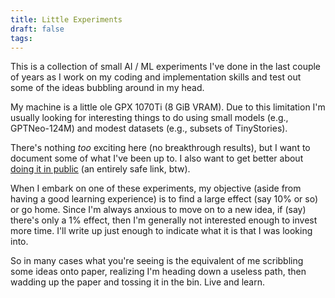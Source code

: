 ```yaml
---
title: Little Experiments
draft: false
tags:
---
```

This is a collection of small AI / ML experiments I've done in the last couple of years as I work on my coding and implementation skills and test out some of the ideas bubbling around in my head.

My machine is a little ole GPX 1070Ti (8 GiB VRAM). Due to this limitation I'm usually looking for interesting things to do using small models (e.g., GPTNeo-124M) and modest datasets (e.g., subsets of TinyStories).

There's nothing *too* exciting here (no breakthrough results), but I want to document some of what I've been up to. I also want to get better about [doing it in public](https://doingitinpublic.com/) (an entirely safe link, btw).

When I embark on one of these experiments, my objective (aside from having a good learning experience) is to find a large effect (say 10% or so) or go home. Since I'm always anxious to move on to a new idea, if (say) there's only a 1% effect, then I'm generally not interested enough to invest more time. I'll write up just enough to indicate what it is that I was looking into.

So in many cases what you're seeing is the equivalent of me scribbling some ideas onto paper, realizing I'm heading down a useless path, then wadding up the paper and tossing it in the bin. Live and learn.